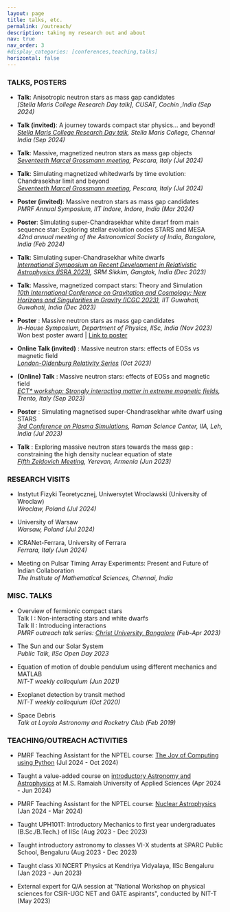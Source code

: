 ```yaml
---
layout: page
title: talks, etc.
permalink: /outreach/
description: taking my research out and about
nav: true
nav_order: 3
#display_categories: [conferences,teaching,talks]
horizontal: false
---
```


### TALKS, POSTERS

- **Talk**: Anisotropic neutron stars as mass gap candidates \
*[Stella Maris College Research Day talk], CUSAT, Cochin ,India (Sep 2024)*

- **Talk (invited)**: A journey towards compact star physics... and beyond! \
*[Stella Maris College Research Day talk](../assets/pdf/stella.pdf), Stella Maris College, Chennai India (Sep 2024)*

- **Talk**: Massive, magnetized neutron stars as mass gap objects \
*[Seventeeth Marcel Grossmann meeting](https://indico.icranet.org/event/8/contributions/1591/), Pescara, Italy (Jul 2024)*

- **Talk**: Simulating magnetized whitedwarfs by time evolution: Chandrasekhar limit and beyond \
*[Seventeeth Marcel Grossmann meeting](https://indico.icranet.org/event/8/contributions/1579/), Pescara, Italy (Jul 2024)*

- **Poster (invited)**: Massive neutron stars as mass gap candidates \
*PMRF Annual Symposium, IIT Indore, Indore, India (Mar 2024)*

- **Poster**: Simulating super-Chandrasekhar white dwarf from
main sequence star: Exploring stellar evolution codes STARS and MESA \
*42nd annual meeting of the Astronomical Society of India, Bangalore, India (Feb 2024)*

- **Talk**: Simulating super-Chandrasekhar white dwarfs \
*[International Symposium on Recent Development in Relativistic Astrophysics (ISRA 2023)](https://srmus.ac.in/ISRA2023), SRM Sikkim, Gangtok, India (Dec 2023)*

- **Talk**: Massive, magnetized compact stars: Theory and Simulation \
*[10th International Conference on Gravitation and Cosmology: New Horizons and Singularities in Gravity (ICGC 2023)](https://indico.cern.ch/event/1268737/contributions/5629408/), IIT Guwahati, Guwahati, India (Dec 2023)*

- **Poster** : Massive neutron stars as mass gap candidates\
*In-House Symposium, Department of Physics, IISc, India (Nov 2023)* \
Won best poster award | [Link to poster](../assets/pdf/Inhouse_Nov2023.pdf)

- **Online Talk (invited)** : Massive neutron stars: effects of EOSs vs magnetic field \
*[London-Oldenburg Relativity Series](https://www.ucl.ac.uk/~ucahbha/london_oldenburg_relativity.html#:~:text=The%20aim%20of%20the%20London,the%20University%20of%20Oldenburg%2C%20Germany.) (Oct 2023)*

- **(Online) Talk** : Massive neutron stars: effects of EOSs and magnetic field \
*[ECT* workshop: Strongly interacting matter in extreme magnetic fields](https://indico.ectstar.eu/event/180/contributions/4192/), Trento, Italy (Sep 2023)*

- **Poster** : Simulating magnetised super-Chandrasekhar white dwarf using STARS \
*[3rd Conference on Plasma Simulations](https://www.ipr.res.in/CPS/CPS-2022/), Raman Science Center, IIA, Leh, India (Jul 2023)*

- **Talk** : Exploring massive neutron stars towards the mass gap : constraining the high density nuclear equation of state \
*[Fifth Zeldovich Meeting](https://indico.icranet.org/event/6/contributions/1417/), Yerevan, Armenia (Jun 2023)*


### RESEARCH VISITS

- Instytut Fizyki Teoretycznej, Uniwersytet Wroclawski (University of Wroclaw) \
*Wroclaw, Poland (Jul 2024)*

- University of Warsaw \
*Warsaw, Poland (Jul 2024)*

- ICRANet-Ferrara, University of Ferrara \
*Ferrara, Italy (Jun 2024)*

- Meeting on Pulsar Timing Array Experiments: Present and Future of Indian Collaboration \
*The Institute of Mathematical Sciences, Chennai, India*



### MISC. TALKS

- Overview of fermionic compact stars \
Talk I : Non-interacting stars and white dwarfs\
Talk II : Introducing interactions \
*PMRF outreach talk series: [Christ University, Bangalore](https://christuniversity.in/uploads/event/Zenia_WC_flyer_20230222045740.pdf) (Feb-Apr 2023)*

- The Sun and our Solar System \
*Public Talk, IISc Open Day 2023*

- Equation of motion of double pendulum using different mechanics and MATLAB  \
*NIT-T weekly colloquium (Jun 2021)*

- Exoplanet detection by transit method \
*NIT-T weekly colloquium (Oct 2020)*

- Space Debris \
*Talk at Loyola Astronomy and Rocketry Club (Feb 2019)*



### TEACHING/OUTREACH ACTIVITIES

- PMRF Teaching Assistant for the NPTEL course: [The Joy of Computing using Python](https://zeniazuraiq.github.io/nptel/python/) (Jul 2024 - Oct 2024) 

- Taught a value-added course on [introductory Astronomy and Astrophysics](https://zeniazuraiq.github.io/intro_astro/) at M.S. Ramaiah University of Applied Sciences (Apr 2024 - Jun 2024) 

- PMRF Teaching Assistant for the NPTEL course: [Nuclear Astrophysics](https://zeniazuraiq.github.io/nptel/nuclear_astro/) (Jan 2024 - Mar 2024) 

- Taught UPH101T: Introductory Mechanics to first year undergraduates (B.Sc./B.Tech.) of IISc (Aug 2023 - Dec 2023)

- Taught introductory astronomy to classes VI-X students at SPARC Public School, Bengaluru (Aug 2023 - Dec 2023)

- Taught class XI NCERT Physics at Kendriya Vidyalaya, IISc Bengaluru (Jan 2023 - Jun 2023)

- External expert for Q/A session at "National Workshop on physical sciences for CSIR-UGC NET and GATE aspirants", conducted by NIT-T (May 2023)
